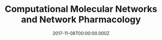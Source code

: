 ﻿---
title: "Computational Molecular Networks and Network Pharmacology"
publication_types: ["2"]
# Author notes (optional)
authors: 
  - Kang Ning
  - Xinming Zhao
  - Ansgar Poetsch
  - Weihua-Chen
  - Jialiang Yang


# Author notes (optional)
author_notes: 
  - corresponding author
  - corresponding author
publication_short: 
abstract: []
  
draft: false
featured: ture

slides: null
url_pdf: ''
image:
  caption: ""
  focal_point: ""
  preview_only: false
summary: ""
url_dataset: ""
url_project: ""
url_source: ""
url_video: ""

doi: 10.1155/2017/7573904
tags:
  - Biomed Res Int
publication: Biomed Res Int
projects: []
date: 2017-11-08T00:00:00.000Z
url_slides: ""
publishDate: 2017-01-01T00:00:00.000Z
url_poster: ""
url_code: ""
---

